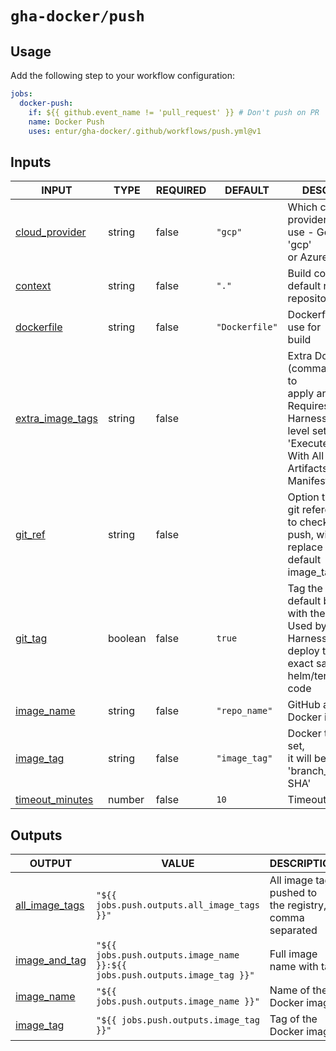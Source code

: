 # `gha-docker/push`

## Usage

Add the following step to your workflow configuration:

```yml
jobs:
  docker-push:
    if: ${{ github.event_name != 'pull_request' }} # Don't push on PR
    name: Docker Push
    uses: entur/gha-docker/.github/workflows/push.yml@v1
```

## Inputs

<!-- AUTO-DOC-INPUT:START - Do not remove or modify this section -->

|                                      INPUT                                       |  TYPE   | REQUIRED |    DEFAULT     |                                                                                 DESCRIPTION                                                                                  |
|----------------------------------------------------------------------------------|---------|----------|----------------|------------------------------------------------------------------------------------------------------------------------------------------------------------------------------|
|    <a name="input_cloud_provider"></a>[cloud_provider](#input_cloud_provider)    | string  |  false   |    `"gcp"`     |                                              Which cloud service provider to <br>use - Google Cloud: 'gcp' <br>or Azure: 'az'                                                |
|              <a name="input_context"></a>[context](#input_context)               | string  |  false   |     `"."`      |                                                                Build context, default root of <br>repository                                                                 |
|          <a name="input_dockerfile"></a>[dockerfile](#input_dockerfile)          | string  |  false   | `"Dockerfile"` |                                                                    Dockerfile name to use for <br>build                                                                      |
| <a name="input_extra_image_tags"></a>[extra_image_tags](#input_extra_image_tags) | string  |  false   |                | Extra Docker tags (comma separated) to <br>apply and push - Requires <br>Harness project-level setting 'Execute Triggers <br>With All Collected Artifacts or <br>Manifests'  |
|              <a name="input_git_ref"></a>[git_ref](#input_git_ref)               | string  |  false   |                |                               Option to override git reference <br>to checkout before push, will <br>replace the SHA in default <br>image_tag                                |
|              <a name="input_git_tag"></a>[git_tag](#input_git_tag)               | boolean |  false   |     `true`     |                      Tag the repository default branch <br>with the image_tag? Used by <br>Harness CD to deploy the <br>exact same helm/terraform code                       |
|          <a name="input_image_name"></a>[image_name](#input_image_name)          | string  |  false   | `"repo_name"`  |                                                                      GitHub artifact with Docker image                                                                       |
|           <a name="input_image_tag"></a>[image_tag](#input_image_tag)            | string  |  false   | `"image_tag"`  |                                                  Docker tag. If not set, <br>it will be set to <br>'branch_name.date-SHA'                                                    |
|  <a name="input_timeout_minutes"></a>[timeout_minutes](#input_timeout_minutes)   | number  |  false   |      `10`      |                                                                              Timeout in minutes                                                                              |

<!-- AUTO-DOC-INPUT:END -->

## Outputs

<!-- AUTO-DOC-OUTPUT:START - Do not remove or modify this section -->

|                                    OUTPUT                                    |                                   VALUE                                    |                         DESCRIPTION                         |
|------------------------------------------------------------------------------|----------------------------------------------------------------------------|-------------------------------------------------------------|
| <a name="output_all_image_tags"></a>[all_image_tags](#output_all_image_tags) |                `"${{ jobs.push.outputs.all_image_tags }}"`                 | All image tags pushed to <br>the registry, comma separated  |
|  <a name="output_image_and_tag"></a>[image_and_tag](#output_image_and_tag)   | `"${{ jobs.push.outputs.image_name }}:${{ jobs.push.outputs.image_tag }}"` |                  Full image name with tag                   |
|       <a name="output_image_name"></a>[image_name](#output_image_name)       |                  `"${{ jobs.push.outputs.image_name }}"`                   |                  Name of the Docker image                   |
|        <a name="output_image_tag"></a>[image_tag](#output_image_tag)         |                   `"${{ jobs.push.outputs.image_tag }}"`                   |                   Tag of the Docker image                   |

<!-- AUTO-DOC-OUTPUT:END -->
